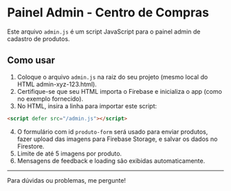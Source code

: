 # Painel Admin - Centro de Compras

Este arquivo `admin.js` é um script JavaScript para o painel admin de cadastro de produtos.

## Como usar

1. Coloque o arquivo `admin.js` na raiz do seu projeto (mesmo local do HTML admin-xyz-123.html).
2. Certifique-se que seu HTML importa o Firebase e inicializa o app (como no exemplo fornecido).
3. No HTML, insira a linha para importar este script:

```html
<script defer src="/admin.js"></script>
```

4. O formulário com id `produto-form` será usado para enviar produtos, fazer upload das imagens para Firebase Storage, e salvar os dados no Firestore.
5. Limite de até 5 imagens por produto.
6. Mensagens de feedback e loading são exibidas automaticamente.

---

Para dúvidas ou problemas, me pergunte!